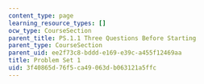 ```yaml
---
content_type: page
learning_resource_types: []
ocw_type: CourseSection
parent_title: PS.1.1 Three Questions Before Starting
parent_type: CourseSection
parent_uid: ee2f73c8-bddd-e169-e39c-a455f12469aa
title: Problem Set 1
uid: 3f40865d-76f5-ca49-063d-b063121a5ffc
---
```

